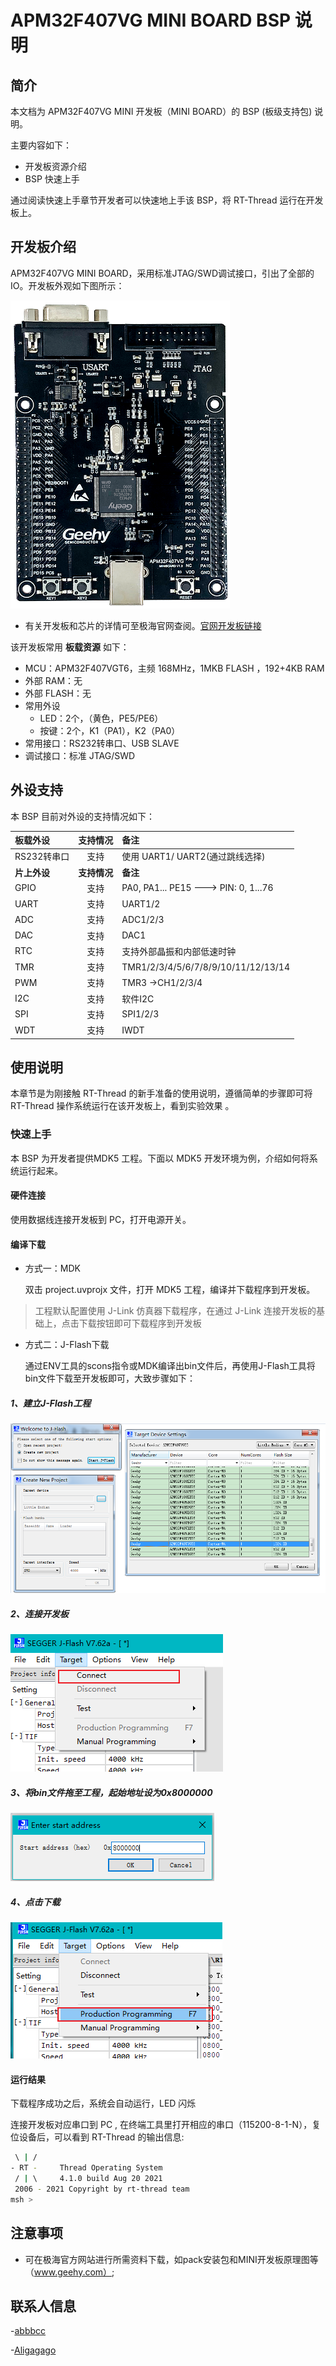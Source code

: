 # APM32F407VG MINI BOARD BSP 说明

## 简介

本文档为 APM32F407VG MINI 开发板（MINI BOARD）的 BSP (板级支持包) 说明。

主要内容如下：

- 开发板资源介绍
- BSP 快速上手

通过阅读快速上手章节开发者可以快速地上手该 BSP，将 RT-Thread 运行在开发板上。

## 开发板介绍

APM32F407VG MINI BOARD，采用标准JTAG/SWD调试接口，引出了全部的IO。开发板外观如下图所示：

![board](figures/APM32F407VG.png)

- 有关开发板和芯片的详情可至极海官网查阅。[官网开发板链接 ](https://www.geehy.com/support/apm32?id=192)


该开发板常用 **板载资源** 如下：

- MCU：APM32F407VGT6，主频 168MHz，1MKB FLASH ，192+4KB RAM
- 外部 RAM：无
- 外部 FLASH：无
- 常用外设
  - LED：2个，（黄色，PE5/PE6）
  - 按键：2个，K1（PA1），K2（PA0）
- 常用接口：RS232转串口、USB SLAVE
- 调试接口：标准 JTAG/SWD



## 外设支持

本 BSP 目前对外设的支持情况如下：

| **板载外设** | **支持情况** | **备注**                             |
| :----------- | :----------: | :------------------------------------ |
| RS232转串口  |     支持     | 使用 UART1/ UART2(通过跳线选择)       |
| **片上外设** | **支持情况** | **备注**                             |
| GPIO         |     支持     | PA0, PA1... PE15 ---> PIN: 0, 1...76  |
| UART         |     支持     | UART1/2                               |
| ADC          |     支持     | ADC1/2/3                              |
| DAC          |     支持     | DAC1                                  |
| RTC          |     支持     | 支持外部晶振和内部低速时钟            |
| TMR          |     支持     | TMR1/2/3/4/5/6/7/8/9/10/11/12/13/14   |
| PWM          |     支持     | TMR3 ->CH1/2/3/4                      |
| I2C          |     支持     | 软件I2C                               |
| SPI          |     支持     | SPI1/2/3                              |
| WDT          |     支持     | IWDT                                  |

## 使用说明

本章节是为刚接触 RT-Thread 的新手准备的使用说明，遵循简单的步骤即可将 RT-Thread 操作系统运行在该开发板上，看到实验效果 。


### 快速上手

本 BSP 为开发者提供MDK5 工程。下面以 MDK5 开发环境为例，介绍如何将系统运行起来。

#### 硬件连接

使用数据线连接开发板到 PC，打开电源开关。

#### 编译下载
- 方式一：MDK

   双击 project.uvprojx 文件，打开 MDK5 工程，编译并下载程序到开发板。

> 工程默认配置使用 J-Link 仿真器下载程序，在通过 J-Link 连接开发板的基础上，点击下载按钮即可下载程序到开发板

- 方式二：J-Flash下载

  通过ENV工具的scons指令或MDK编译出bin文件后，再使用J-Flash工具将bin文件下载至开发板即可，大致步骤如下：

##### 1、建立J-Flash工程

![board](figures/JFlash_Leader_01.png)

##### 2、连接开发板

![board](figures/JFlash_Leader_02.png)
##### 3、将bin文件拖至工程，起始地址设为0x8000000
![board](figures/JFlash_Leader_03.png)
##### 4、点击下载
![board](figures/JFlash_Leader_04.png)

#### 运行结果

下载程序成功之后，系统会自动运行，LED 闪烁

连接开发板对应串口到 PC , 在终端工具里打开相应的串口（115200-8-1-N），复位设备后，可以看到 RT-Thread 的输出信息:

```bash
 \ | /
- RT -     Thread Operating System
 / | \     4.1.0 build Aug 20 2021
 2006 - 2021 Copyright by rt-thread team
msh >
```
## 注意事项

- 可在极海官方网站进行所需资料下载，如pack安装包和MINI开发板原理图等（www.geehy.com）;

## 联系人信息

-[abbbcc ](https://gitee.com/abbbcc)

-[Aligagago ](https://github.com/Aligagago)
